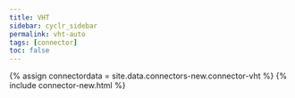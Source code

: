 ```yaml
---
title: VHT
sidebar: cyclr_sidebar
permalink: vht-auto
tags: [connector]
toc: false
---
```

{% assign connectordata = site.data.connectors-new.connector-vht %}
{% include connector-new.html %}	